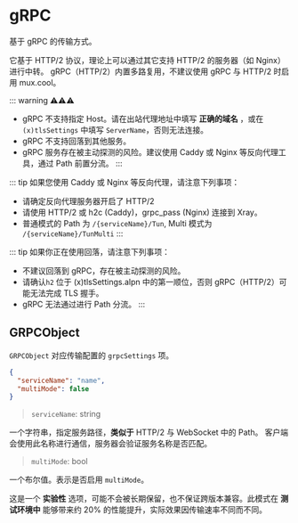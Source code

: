 # gRPC

基于 gRPC 的传输方式。

它基于 HTTP/2 协议，理论上可以通过其它支持 HTTP/2 的服务器（如 Nginx）进行中转。
gRPC（HTTP/2）内置多路复用，不建议使用 gRPC 与 HTTP/2 时启用 mux.cool。

::: warning ⚠⚠⚠

- gRPC 不支持指定 Host。请在出站代理地址中填写 **正确的域名** ，或在 `(x)tlsSettings` 中填写 `ServerName`，否则无法连接。
- gRPC 不支持回落到其他服务。
- gRPC 服务存在被主动探测的风险。建议使用 Caddy 或 Nginx 等反向代理工具，通过 Path 前置分流。
  :::

::: tip
如果您使用 Caddy 或 Nginx 等反向代理，请注意下列事项：

- 请确定反向代理服务器开启了 HTTP/2
- 请使用 HTTP/2 或 h2c (Caddy)，grpc_pass (Nginx) 连接到 Xray。
- 普通模式的 Path 为 `/{serviceName}/Tun`, Multi 模式为 `/{serviceName}/TunMulti`
  :::

::: tip
如果你正在使用回落，请注意下列事项：

- 不建议回落到 gRPC，存在被主动探测的风险。
- 请确认`h2` 位于 (x)tlsSettings.alpn 中的第一顺位，否则 gRPC（HTTP/2）可能无法完成 TLS 握手。
- gRPC 无法通过进行 Path 分流。
  :::

## GRPCObject

`GRPCObject` 对应传输配置的 `grpcSettings` 项。

```json
{
  "serviceName": "name",
  "multiMode": false
}
```

> `serviceName`: string

一个字符串，指定服务路径，**类似于** HTTP/2 与 WebSocket 中的 Path。
客户端会使用此名称进行通信，服务器会验证服务名称是否匹配。

> `multiMode`: bool <Badge text="BETA" type="warning"/>

一个布尔值。表示是否启用 `multiMode`。

这是一个 **实验性** 选项，可能不会被长期保留，也不保证跨版本兼容。此模式在 **测试环境中** 能够带来约 20% 的性能提升，实际效果因传输速率不同而不同。
